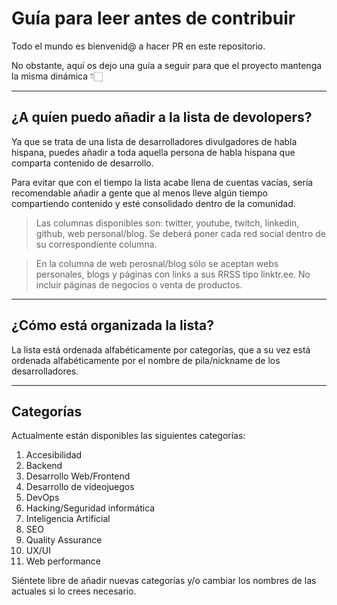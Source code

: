 # Guía para leer antes de contribuir

Todo el mundo es bienvenid@ a hacer PR en este repositorio. 

No obstante, aquí os dejo una guía a seguir para que el proyecto mantenga la misma dinámica 👇🏻

***
## ¿A quíen puedo añadir a la lista de devolopers?

Ya que se trata de una lista de desarrolladores divulgadores de habla hispana, puedes añadir a toda aquella persona de habla hispana que comparta contenido de desarrollo.

Para evitar que con el tiempo la lista acabe llena de cuentas vacías, sería recomendable añadir a gente que al menos lleve algún tiempo compartiendo contenido y esté consolidado dentro de la comunidad.

>Las columnas disponibles son: twitter, youtube, twitch, linkedin, github, web personal/blog. Se deberá poner cada red social dentro de su correspondiente columna.

>En la columna de web perosnal/blog sólo se aceptan webs personales, blogs y páginas con links a sus RRSS tipo linktr.ee. No incluir páginas de negocios o venta de productos.

***
## ¿Cómo está organizada la lista?

La lista está ordenada alfabéticamente por categorías, que a su vez está ordenada alfabéticamente por el nombre de pila/nickname de los desarrolladores.

***
## Categorías

Actualmente están disponibles las siguientes categorías:

1. Accesibilidad
2. Backend
3. Desarrollo Web/Frontend
4. Desarrollo de videojuegos
5. DevOps
6. Hacking/Seguridad informática
7. Inteligencia Artificial
8. SEO
9. Quality Assurance
10. UX/UI
11. Web performance

Siéntete libre de añadir nuevas categorías y/o cambiar los nombres de las actuales si lo crees necesario.
